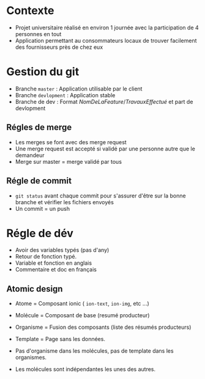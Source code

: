 # Contexte

- Projet universitaire réalisé en environ 1 journée avec la participation de 4 personnes en tout
- Application permettant au consommateurs locaux de trouver facilement des fournisseurs près de chez eux

# Gestion du git

- Branche `master` : Application utilisable par le client
- Branche `devlopment` : Application stable
- Branche de dev : Format *NomDeLaFeature*/*TravauxEffectué* et part de devlopment

## Régles de merge

- Les merges se font avec des merge request
- Une merge request est accepté si validé par une personne autre que le demandeur
- Merge sur master = merge validé par tous

## Régle de commit

- `git status` avant chaque commit pour s'assurer d'être sur la bonne branche et vérifier les fichiers envoyés
- Un commit = un push

# Régle de dév

- Avoir des variables typés (pas d'any)
- Retour de fonction typé.
- Variable et fonction en anglais
- Commentaire et doc en français

## Atomic design

- Atome = Composant ionic ( `ion-text`, `ion-img`, etc ...)
- Molécule = Composant de base (resumé producteur)
- Organisme = Fusion des composants (liste des résumés producteurs)
- Template = Page sans les données.

- Pas d'organisme dans les molécules, pas de template dans les organismes.
- Les molécules sont indépendantes les unes des autres.

